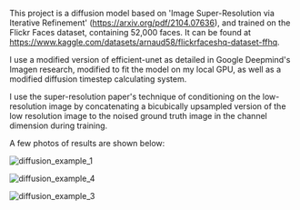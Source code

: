 This project is a diffusion model based on 'Image Super-Resolution via Iterative Refinement' (https://arxiv.org/pdf/2104.07636), and trained on the Flickr Faces dataset, containing 52,000 faces. It can be found at https://www.kaggle.com/datasets/arnaud58/flickrfaceshq-dataset-ffhq.

I use a modified version of efficient-unet as detailed in Google Deepmind's Imagen research, modified to fit the model on my local GPU, as well as a modified diffusion timestep calculating system.

I use the super-resolution paper's technique of conditioning on the low-resolution image by concatenating a bicubically upsampled version of the low resolution image to the noised ground truth image in the channel dimension during training.

A few photos of results are shown below:

![diffusion_example_1](https://github.com/user-attachments/assets/b5027732-f7d6-4cf4-a766-bdb8d201f1b8)

![diffusion_example_4](https://github.com/user-attachments/assets/5192993d-946a-4f0b-b6f3-fc3cc27faa29)

![diffusion_example_3](https://github.com/user-attachments/assets/59f0bd90-ae38-42c2-9d09-b58cca25ca0f)
